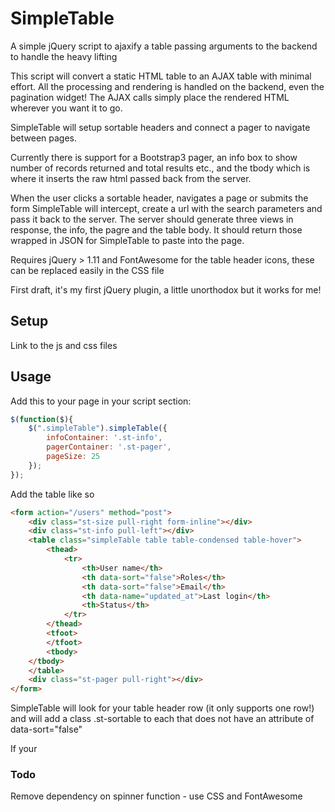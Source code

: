 # SimpleTable
A simple jQuery script to ajaxify a table passing arguments to the backend to handle the heavy lifting

This script will convert a static HTML table to an AJAX table with minimal effort. 
All the processing and rendering is handled on the backend, even the pagination widget! The AJAX calls simply place the rendered HTML wherever you want it to go.

SimpleTable will setup sortable headers and connect a pager to navigate between pages.

Currently there is support for a Bootstrap3 pager, an info box to show number of records returned and total results etc., and the tbody which is where it inserts the raw html passed back from the server.

When the user clicks a sortable header, navigates a page or submits the form SimpleTable will intercept, create a url with the search parameters and pass it back to the server. The server should generate three views in response, the info, the pagre and the table body. It should return those wrapped in JSON for SimpleTable to paste into the page. 

Requires jQuery > 1.11 and FontAwesome for the table header icons, these can be replaced easily in the CSS file

First draft, it's my first jQuery plugin, a little unorthodox but it works for me!


## Setup

Link to the js and css files

## Usage

Add this to your page in your script section:

```javascript
$(function($){
	$(".simpleTable").simpleTable({
		infoContainer: '.st-info',
		pagerContainer: '.st-pager',
		pageSize: 25 
	});
});
```

Add the table like so

```html
<form action="/users" method="post">
	<div class="st-size pull-right form-inline"></div>
	<div class="st-info pull-left"></div>
	<table class="simpleTable table table-condensed table-hover">
		<thead>
			<tr>
				<th>User name</th>
				<th data-sort="false">Roles</th>
				<th data-sort="false">Email</th>
				<th data-name="updated_at">Last login</th>
				<th>Status</th>
			</tr>
		</thead>
		<tfoot>
		</tfoot>
		<tbody>
    </tbody>
	</table>
	<div class="st-pager pull-right"></div>
</form>
```

SimpleTable will look for your table header row (it only supports one row!) and will add a class .st-sortable to each <th> that does not have an attribute of data-sort="false" 

If your 

### Todo
Remove dependency on spinner function - use CSS and FontAwesome

